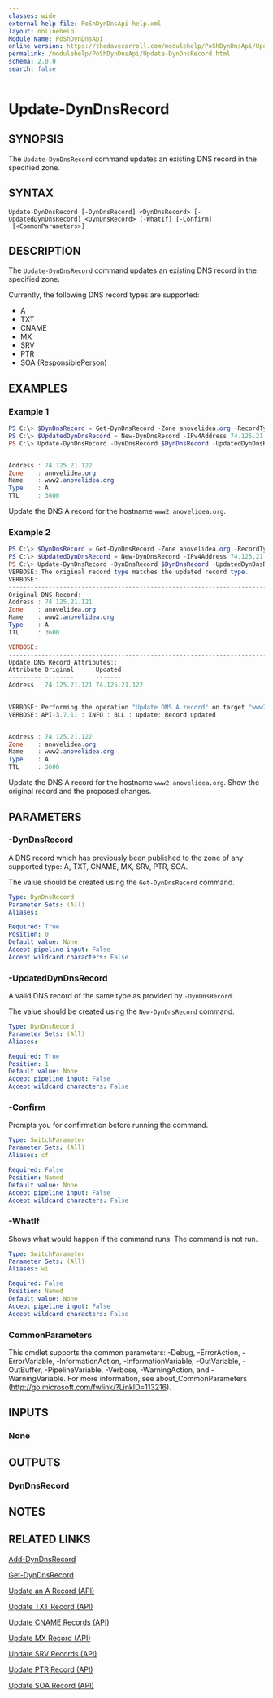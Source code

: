 ```yaml
---
classes: wide
external help file: PoShDynDnsApi-help.xml
layout: onlinehelp
Module Name: PoShDynDnsApi
online version: https://thedavecarroll.com/modulehelp/PoShDynDnsApi/Update-DynDnsRecord.html
permalink: /modulehelp/PoShDynDnsApi/Update-DynDnsRecord.html
schema: 2.0.0
search: false
---
```


# Update-DynDnsRecord

## SYNOPSIS
The `Update-DynDnsRecord` command updates an existing DNS record in the specified zone.

## SYNTAX

```
Update-DynDnsRecord [-DynDnsRecord] <DynDnsRecord> [-UpdatedDynDnsRecord] <DynDnsRecord> [-WhatIf] [-Confirm]
 [<CommonParameters>]
```

## DESCRIPTION
The `Update-DynDnsRecord` command updates an existing DNS record in the specified zone.

Currently, the following DNS record types are supported:

* A
* TXT
* CNAME
* MX
* SRV
* PTR
* SOA (ResponsiblePerson)

## EXAMPLES

### Example 1
```powershell
PS C:\> $DynDnsRecord = Get-DynDnsRecord -Zone anovelidea.org -RecordType A -Node www2
PS C:\> $UpdatedDynDnsRecord = New-DynDnsRecord -IPv4Address 74.125.21.122
PS C:\> Update-DynDnsRecord -DynDnsRecord $DynDnsRecord -UpdatedDynDnsRecord $UpdatedDynDnsRecord -Confirm:$false


Address : 74.125.21.122
Zone    : anovelidea.org
Name    : www2.anovelidea.org
Type    : A
TTL     : 3600
```

Update the DNS A record for the hostname `www2.anovelidea.org`.

### Example 2
```powershell
PS C:\> $DynDnsRecord = Get-DynDnsRecord -Zone anovelidea.org -RecordType A -Node www2
PS C:\> $UpdatedDynDnsRecord = New-DynDnsRecord -IPv4Address 74.125.21.122
PS C:\> Update-DynDnsRecord -DynDnsRecord $DynDnsRecord -UpdatedDynDnsRecord $UpdatedDynDnsRecord -Confirm:$false -Verbose
VERBOSE: The original record type matches the updated record type.
VERBOSE:
--------------------------------------------------------------------------------
Original DNS Record:
Address : 74.125.21.121
Zone    : anovelidea.org
Name    : www2.anovelidea.org
Type    : A
TTL     : 3600

VERBOSE:
--------------------------------------------------------------------------------
Update DNS Record Attributes::
Attribute Original      Updated
--------- --------      -------
Address   74.125.21.121 74.125.21.122

--------------------------------------------------------------------------------
VERBOSE: Performing the operation "Update DNS A record" on target "www2.anovelidea.org".
VERBOSE: API-3.7.11 : INFO : BLL : update: Record updated


Address : 74.125.21.122
Zone    : anovelidea.org
Name    : www2.anovelidea.org
Type    : A
TTL     : 3600
```

Update the DNS A record for the hostname `www2.anovelidea.org`. Show the original record and the proposed changes.

## PARAMETERS

### -DynDnsRecord
A DNS record which has previously been published to the zone of any supported type: A, TXT, CNAME, MX, SRV, PTR, SOA.

The value should be created using the `Get-DynDnsRecord` command.

```yaml
Type: DynDnsRecord
Parameter Sets: (All)
Aliases:

Required: True
Position: 0
Default value: None
Accept pipeline input: False
Accept wildcard characters: False
```

### -UpdatedDynDnsRecord
A valid DNS record of the same type as provided by `-DynDnsRecord`.

The value should be created using the `New-DynDnsRecord` command.

```yaml
Type: DynDnsRecord
Parameter Sets: (All)
Aliases:

Required: True
Position: 1
Default value: None
Accept pipeline input: False
Accept wildcard characters: False
```

### -Confirm
Prompts you for confirmation before running the command.

```yaml
Type: SwitchParameter
Parameter Sets: (All)
Aliases: cf

Required: False
Position: Named
Default value: None
Accept pipeline input: False
Accept wildcard characters: False
```

### -WhatIf
Shows what would happen if the command runs. The command is not run.

```yaml
Type: SwitchParameter
Parameter Sets: (All)
Aliases: wi

Required: False
Position: Named
Default value: None
Accept pipeline input: False
Accept wildcard characters: False
```

### CommonParameters
This cmdlet supports the common parameters: -Debug, -ErrorAction, -ErrorVariable, -InformationAction, -InformationVariable, -OutVariable, -OutBuffer, -PipelineVariable, -Verbose, -WarningAction, and -WarningVariable. For more information, see about_CommonParameters (http://go.microsoft.com/fwlink/?LinkID=113216).

## INPUTS

### None

## OUTPUTS

### DynDnsRecord

## NOTES

## RELATED LINKS

[Add-DynDnsRecord](https://thedavecarroll.com/modulehelp/PoShDynDnsApi/Add-DynDnsRecord.html)

[Get-DynDnsRecord](https://thedavecarroll.com/modulehelp/PoShDynDnsApi/Get-DynDnsRecord.html)

[Update an A Record (API)](https://help.dyn.com/update-a-record-api/)

[Update TXT Record (API)](https://help.dyn.com/update-txt-record-api/)

[Update CNAME Records (API)](https://help.dyn.com/update-cname-records-api/)

[Update MX Record (API)](https://help.dyn.com/update-mx-record-api/)

[Update SRV Records (API)](https://help.dyn.com/update-srv-records-api/)

[Update PTR Record (API)](https://help.dyn.com/update-ptr-record-api/)

[Update SOA Record (API)](https://help.dyn.com/update-soa-record-api/)